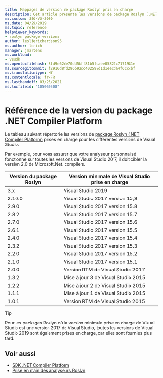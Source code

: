 ```yaml
---
title: Mappages de version de package Roslyn pris en charge
description: Cet article présente les versions de package Roslyn (.NET Compiler Platform) prises en charge pour les différentes versions de Visual Studio.
ms.custom: SEO-VS-2020
ms.date: 04/29/2019
ms.topic: reference
helpviewer_keywords:
- roslyn package versions
author: leslierichardson95
ms.author: lerich
manager: jmartens
ms.workload:
- vssdk
ms.openlocfilehash: 8fd9e62de70dd5bff81b5fdaee05822c7171981e
ms.sourcegitcommit: f2916d8fd296b92cc402597d1d1eecda4f6cccbf
ms.translationtype: MT
ms.contentlocale: fr-FR
ms.lasthandoff: 03/25/2021
ms.locfileid: "105060508"
---
```

# <a name="net-compiler-platform-package-version-reference"></a>Référence de la version du package .NET Compiler Platform

Le tableau suivant répertorie les versions de [package Roslyn (.NET Compiler Platform)](https://www.nuget.org/packages/Microsoft.Net.Compilers/) prises en charge pour les différentes versions de Visual Studio.

Par exemple, pour vous assurer que votre analyseur personnalisé fonctionne sur toutes les versions de Visual Studio 2017, il doit cibler la version 2,0 de Microsoft.Net. compilers.

| Version du package Roslyn | Version minimale de Visual Studio prise en charge |
| - | - |
| 3.x | Visual Studio 2019 |
| 2.10.0 | Visual Studio 2017 version 15,9 |
| 2.9.0 | Visual Studio 2017 version 15.8 |
| 2.8.2 | Visual Studio 2017 version 15.7 |
| 2.7.0 | Visual Studio 2017 version 15.6 |
| 2.6.1 | Visual Studio 2017 version 15.5 |
| 2.4.0 | Visual Studio 2017 version 15.4 |
| 2.3.2 | Visual Studio 2017 version 15.3 |
| 2.2.0 | Visual Studio 2017 version 15.2 |
| 2.1.0 | Visual Studio 2017 version 15.1 |
| 2.0.0 | Version RTM de Visual Studio 2017 |
| 1.3.2 | Mise à jour 3 de Visual Studio 2015 |
| 1.2.2 | Mise à jour 2 de Visual Studio 2015 |
| 1.1.1 | Mise à jour 1 de Visual Studio 2015 |
| 1.0.1 | Version RTM de Visual Studio 2015 |

> [!TIP]
> Pour les packages Roslyn où la version minimale prise en charge de Visual Studio est une version 2017 de Visual Studio, toutes les versions de Visual Studio 2019 sont également prises en charge, car elles sont fournies plus tard.

## <a name="see-also"></a>Voir aussi

- [SDK .NET Compiler Platform](/dotnet/csharp/roslyn-sdk/)
- [Prise en main des analyseurs Roslyn](getting-started-with-roslyn-analyzers.md)
